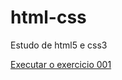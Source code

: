 # html-css
 Estudo de html5 e css3

<a href="https://andrewsotooka.github.io/html-css/Exercicios/ex001/index.html">Executar o exercicio 001